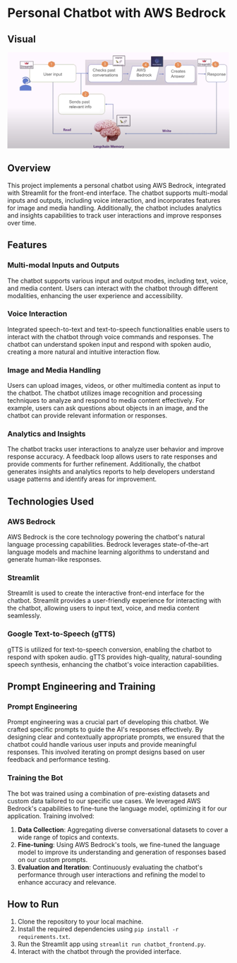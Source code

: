# Personal Chatbot with AWS Bedrock

## Visual

![Alt Text](visual.png)

## Overview

This project implements a personal chatbot using AWS Bedrock, integrated with Streamlit for the front-end interface. The chatbot supports multi-modal inputs and outputs, including voice interaction, and incorporates features for image and media handling. Additionally, the chatbot includes analytics and insights capabilities to track user interactions and improve responses over time.

## Features

### Multi-modal Inputs and Outputs

The chatbot supports various input and output modes, including text, voice, and media content. Users can interact with the chatbot through different modalities, enhancing the user experience and accessibility.

### Voice Interaction

Integrated speech-to-text and text-to-speech functionalities enable users to interact with the chatbot through voice commands and responses. The chatbot can understand spoken input and respond with spoken audio, creating a more natural and intuitive interaction flow.

### Image and Media Handling

Users can upload images, videos, or other multimedia content as input to the chatbot. The chatbot utilizes image recognition and processing techniques to analyze and respond to media content effectively. For example, users can ask questions about objects in an image, and the chatbot can provide relevant information or responses.

### Analytics and Insights

The chatbot tracks user interactions to analyze user behavior and improve response accuracy. A feedback loop allows users to rate responses and provide comments for further refinement. Additionally, the chatbot generates insights and analytics reports to help developers understand usage patterns and identify areas for improvement.

## Technologies Used

### AWS Bedrock

AWS Bedrock is the core technology powering the chatbot's natural language processing capabilities. Bedrock leverages state-of-the-art language models and machine learning algorithms to understand and generate human-like responses.

### Streamlit

Streamlit is used to create the interactive front-end interface for the chatbot. Streamlit provides a user-friendly experience for interacting with the chatbot, allowing users to input text, voice, and media content seamlessly.

### Google Text-to-Speech (gTTS)

gTTS is utilized for text-to-speech conversion, enabling the chatbot to respond with spoken audio. gTTS provides high-quality, natural-sounding speech synthesis, enhancing the chatbot's voice interaction capabilities.

## Prompt Engineering and Training

### Prompt Engineering

Prompt engineering was a crucial part of developing this chatbot. We crafted specific prompts to guide the AI's responses effectively. By designing clear and contextually appropriate prompts, we ensured that the chatbot could handle various user inputs and provide meaningful responses. This involved iterating on prompt designs based on user feedback and performance testing.

### Training the Bot

The bot was trained using a combination of pre-existing datasets and custom data tailored to our specific use cases. We leveraged AWS Bedrock's capabilities to fine-tune the language model, optimizing it for our application. Training involved:

1. **Data Collection**: Aggregating diverse conversational datasets to cover a wide range of topics and contexts.
2. **Fine-tuning**: Using AWS Bedrock's tools, we fine-tuned the language model to improve its understanding and generation of responses based on our custom prompts.
3. **Evaluation and Iteration**: Continuously evaluating the chatbot's performance through user interactions and refining the model to enhance accuracy and relevance.

## How to Run

1. Clone the repository to your local machine.
2. Install the required dependencies using `pip install -r requirements.txt`.
3. Run the Streamlit app using `streamlit run chatbot_frontend.py`.
4. Interact with the chatbot through the provided interface.

